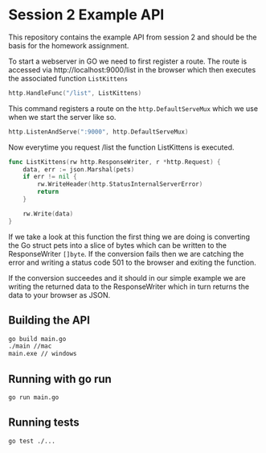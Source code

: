 # Session 2 Example API

This repository contains the example API from session 2 and should be the basis for the homework assignment.  

To start a webserver in GO we need to first register a route.  The route is accessed via http://localhost:9000/list in the browser which then executes the associated function `ListKittens`

```go
http.HandleFunc("/list", ListKittens)
```

This command registers a route on the `http.DefaultServeMux` which we use when we start the server like so.

```go
http.ListenAndServe(":9000", http.DefaultServeMux)
```

Now everytime you request /list the function ListKittens is executed.

```go
func ListKittens(rw http.ResponseWriter, r *http.Request) {
	data, err := json.Marshal(pets)
	if err != nil {
		rw.WriteHeader(http.StatusInternalServerError)
		return
	}

	rw.Write(data)
}
```

If we take a look at this function the first thing we are doing is converting the Go struct pets into a slice of bytes which can be written to the ResponseWriter `[]byte`.  If the conversion fails then we are catching the error and writing a status code 501 to the browser and exiting the function.

If the conversion succeedes and it should in our simple example we are writing the returned data to the ResponseWriter which in turn returns the data to your browser as JSON.


## Building the API
```bash
go build main.go
./main //mac
main.exe // windows
```

## Running with go run
```bash
go run main.go
```

## Running tests
```bash
go test ./...
```
 
